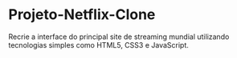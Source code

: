 # Projeto-Netflix-Clone
Recrie a interface do principal site de streaming mundial utilizando tecnologias simples como HTML5, CSS3 e JavaScript.
